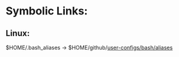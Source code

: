 # Symbolic Links:

## Linux:

$HOME/.bash\_aliases &#8594; $HOME/github/[user-configs/bash/aliases](./bash/aliases)
